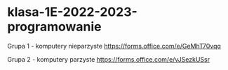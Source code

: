 # klasa-1E-2022-2023-programowanie


Grupa 1 - komputery nieparzyste
https://forms.office.com/e/GeMhT70vqq


Grupa 2 - komputery parzyste
https://forms.office.com/e/vJSezkUSsr
